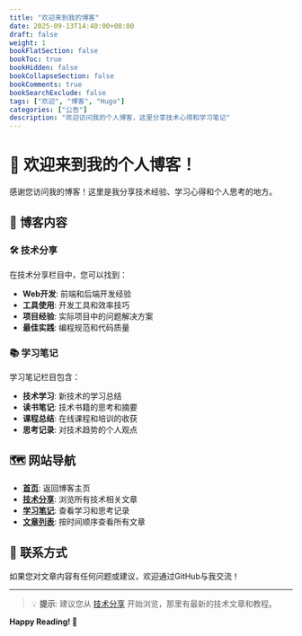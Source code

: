 ```yaml
---
title: "欢迎来到我的博客"
date: 2025-09-13T14:40:00+08:00
draft: false
weight: 1
bookFlatSection: false
bookToc: true
bookHidden: false
bookCollapseSection: false
bookComments: true
bookSearchExclude: false
tags: ["欢迎", "博客", "Hugo"]
categories: ["公告"]
description: "欢迎访问我的个人博客，这里分享技术心得和学习笔记"
---
```


# 🎉 欢迎来到我的个人博客！

感谢您访问我的博客！这里是我分享技术经验、学习心得和个人思考的地方。

## 📖 博客内容

### 🛠️ 技术分享
在技术分享栏目中，您可以找到：
- **Web开发**: 前端和后端开发经验
- **工具使用**: 开发工具和效率技巧
- **项目经验**: 实际项目中的问题解决方案
- **最佳实践**: 编程规范和代码质量

### 📚 学习笔记
学习笔记栏目包含：
- **技术学习**: 新技术的学习总结
- **读书笔记**: 技术书籍的思考和摘要
- **课程总结**: 在线课程和培训的收获
- **思考记录**: 对技术趋势的个人观点

## 🗺️ 网站导航

- **[首页](/)**: 返回博客主页
- **[技术分享](/docs/tech/)**: 浏览所有技术相关文章
- **[学习笔记](/docs/notes/)**: 查看学习和思考记录
- **[文章列表](/posts/)**: 按时间顺序查看所有文章

## 🔗 联系方式

如果您对文章内容有任何问题或建议，欢迎通过GitHub与我交流！

---

> 💡 **提示**: 建议您从 [技术分享](/docs/tech/) 开始浏览，那里有最新的技术文章和教程。

**Happy Reading! 📖**
